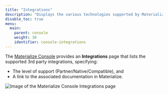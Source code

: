 ```yaml
---
title: "Integrations"
description: "Displays the various technologies supported by Materialize."
disable_toc: true
menu:
  main:
    parent: console
    weight: 30
    identifier: console-integrations
---
```


The [Materialize Console](https://console.materialize.com/) provides an
**Integrations** page that lists the supported 3rd party integrations,
specifying:

- The level of support (Partner/Native/Compatible), and
- A link to the associated documentation in Materialize.

![Image of the Materialize Console Integrations page](/images/console/console-integrations.png "Materialize Console Integrations")
